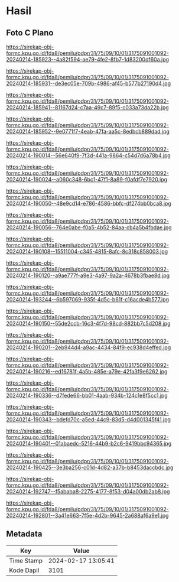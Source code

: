 # Hasil

## Foto C Plano

https://sirekap-obj-formc.kpu.go.id/fda8/pemilu/pdpr/31/75/09/10/01/3175091001092-20240214-185923--4a82f594-ae79-4fe2-8fb7-1d83200df60a.jpg

https://sirekap-obj-formc.kpu.go.id/fda8/pemilu/pdpr/31/75/09/10/01/3175091001092-20240214-185931--de3ec05e-709b-4986-af45-b577b27190d4.jpg

https://sirekap-obj-formc.kpu.go.id/fda8/pemilu/pdpr/31/75/09/10/01/3175091001092-20240214-185941--81167d24-c7aa-49c7-89f5-c033a73da22b.jpg

https://sirekap-obj-formc.kpu.go.id/fda8/pemilu/pdpr/31/75/09/10/01/3175091001092-20240214-185952--9e0771f7-4eab-47fa-aa5c-8edbcb889dad.jpg

https://sirekap-obj-formc.kpu.go.id/fda8/pemilu/pdpr/31/75/09/10/01/3175091001092-20240214-190014--56e640f9-7f3d-441a-9864-c54d7d6a78b4.jpg

https://sirekap-obj-formc.kpu.go.id/fda8/pemilu/pdpr/31/75/09/10/01/3175091001092-20240214-190024--a060c348-6bc1-47f1-8a89-f0afdf7e7920.jpg

https://sirekap-obj-formc.kpu.go.id/fda8/pemilu/pdpr/31/75/09/10/01/3175091001092-20240214-190050--48e9cd14-e786-4586-bbfc-df274bb0bca8.jpg

https://sirekap-obj-formc.kpu.go.id/fda8/pemilu/pdpr/31/75/09/10/01/3175091001092-20240214-190056--764e0abe-f0a5-4b52-84aa-cb4a5b4fbdae.jpg

https://sirekap-obj-formc.kpu.go.id/fda8/pemilu/pdpr/31/75/09/10/01/3175091001092-20240214-190108--15511004-c345-4815-8afc-8c318c858003.jpg

https://sirekap-obj-formc.kpu.go.id/fda8/pemilu/pdpr/31/75/09/10/01/3175091001092-20240214-190120--a9ae777f-a9e3-4a97-9a2a-4678b3fbae8d.jpg

https://sirekap-obj-formc.kpu.go.id/fda8/pemilu/pdpr/31/75/09/10/01/3175091001092-20240214-193244--6b597069-935f-4d5c-b61f-c16acde4b577.jpg

https://sirekap-obj-formc.kpu.go.id/fda8/pemilu/pdpr/31/75/09/10/01/3175091001092-20240214-190150--55de2ccb-16c3-4f7d-98cd-882bb7c5d208.jpg

https://sirekap-obj-formc.kpu.go.id/fda8/pemilu/pdpr/31/75/09/10/01/3175091001092-20240214-190201--2eb944d4-a9ac-4434-84f9-ec938d4effed.jpg

https://sirekap-obj-formc.kpu.go.id/fda8/pemilu/pdpr/31/75/09/10/01/3175091001092-20240214-190216--ed16781f-4a5b-485e-a79e-42fa3f9e6262.jpg

https://sirekap-obj-formc.kpu.go.id/fda8/pemilu/pdpr/31/75/09/10/01/3175091001092-20240214-190336--d7fede66-bb01-4aab-934b-124c1e8f5cc1.jpg

https://sirekap-obj-formc.kpu.go.id/fda8/pemilu/pdpr/31/75/09/10/01/3175091001092-20240214-190343--bdefd70c-a5ed-44c9-83d5-d4d001345f41.jpg

https://sirekap-obj-formc.kpu.go.id/fda8/pemilu/pdpr/31/75/09/10/01/3175091001092-20240214-190401--01abaedc-5216-44b9-b2c6-9419bbc94365.jpg

https://sirekap-obj-formc.kpu.go.id/fda8/pemilu/pdpr/31/75/09/10/01/3175091001092-20240214-190425--3e3ba256-c01d-4d82-a37b-b8453daccbdc.jpg

https://sirekap-obj-formc.kpu.go.id/fda8/pemilu/pdpr/31/75/09/10/01/3175091001092-20240214-192747--f5ababa8-2275-4177-8f53-d04a00db2ab8.jpg

https://sirekap-obj-formc.kpu.go.id/fda8/pemilu/pdpr/31/75/09/10/01/3175091001092-20240214-192801--3a41e663-7f5e-4d2b-9645-2a688af6a9e1.jpg


## Metadata

| Key        | Value               |
| ---------- | ------------------- |
| Time Stamp | 2024-02-17 13:05:41 |
| Kode Dapil | 3101                |



